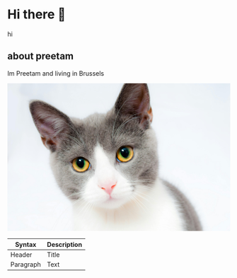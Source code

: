 
# Hi there 👋

hi

## about preetam

Im Preetam and living in Brussels

![cat](./images/pexels-pixabay-104827.jpg)

<!--new changes-->
| Syntax | Description |
| ----------- | ----------- |
| Header | Title |
| Paragraph | Text |
<!--
**chiller33/chiller33** is a ✨ _special_ ✨ repository because its `README.md` (this file) appears on your GitHub profile.

Here are some ideas to get you started:

- 🔭 I’m currently working on ...
- 🌱 I’m currently learning ...
- 👯 I’m looking to collaborate on ...
- 🤔 I’m looking for help with ...
- 💬 Ask me about ...
- 📫 How to reach me: ...
- 😄 Pronouns: ...
- ⚡ Fun fact: ...
-->
